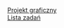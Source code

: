 [Projekt graficzny](https://www.figma.com/file/ebFzc7dakUMxqq5AkDo95X/TaskManager?type=design&node-id=2-4&t=ChXgC80ywrwtzvQe-0) <br>
[Lista zadań](https://trello.com/b/F01bmsqg/taskmanager)